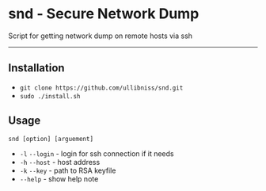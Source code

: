 # snd - Secure Network Dump

Script for getting network dump on remote hosts via ssh

---

## Installation

- `git clone https://github.com/ullibniss/snd.git`
- `sudo ./install.sh`

## Usage

` snd [option] [arguement] `

- `-l` `--login` - login for ssh connection if it needs
- `-h` `--host` - host address
- `-k` `--key` - path to RSA keyfile
- `--help` - show help note